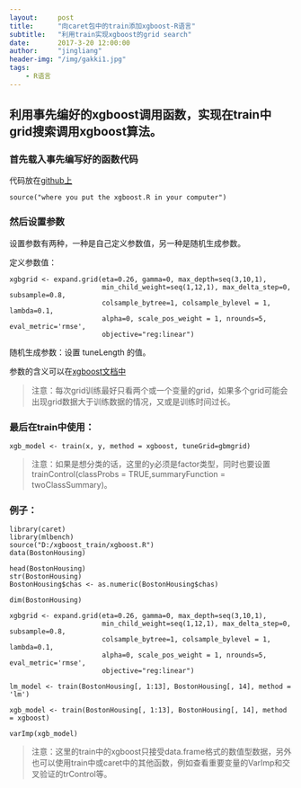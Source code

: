 ```yaml
---
layout:     post
title:      "向caret包中的train添加xgboost-R语言"
subtitle:   "利用train实现xgboost的grid search"
date:       2017-3-20 12:00:00
author:     "jingliang"
header-img: "/img/gakki1.jpg"
tags:
    - R语言
---
```


## 利用事先编好的xgboost调用函数，实现在train中grid搜索调用xgboost算法。

### 首先载入事先编写好的函数代码

代码放在[github上](https://github.com/jingliang92/xgboost_trian)

```    
source("where you put the xgboost.R in your computer")
```   

### 然后设置参数

设置参数有两种，一种是自己定义参数值，另一种是随机生成参数。

定义参数值：

```   
xgbgrid <- expand.grid(eta=0.26, gamma=0, max_depth=seq(3,10,1),
                       min_child_weight=seq(1,12,1), max_delta_step=0, subsample=0.8,
                       colsample_bytree=1, colsample_bylevel = 1, lambda=0.1,
                       alpha=0, scale_pos_weight = 1, nrounds=5, eval_metric='rmse',
                       objective="reg:linear")
```   

随机生成参数：设置 tuneLength 的值。

参数的含义可以在[xgboost文档中](http://xgboost.readthedocs.io/en/latest/parameter.html#parameters-in-r-package)

>注意：每次grid训练最好只看两个或一个变量的grid，如果多个grid可能会出现grid数据大于训练数据的情况，又或是训练时间过长。

### 最后在train中使用：

```   
xgb_model <- train(x, y, method = xgboost, tuneGrid=gbmgrid)
``` 

>注意：如果是想分类的话，这里的y必须是factor类型，同时也要设置trainControl(classProbs = TRUE,summaryFunction = twoClassSummary)。

### 例子：

```   
library(caret)
library(mlbench)
source("D:/xgboost_train/xgboost.R")
data(BostonHousing)

head(BostonHousing)
str(BostonHousing)
BostonHousing$chas <- as.numeric(BostonHousing$chas)

dim(BostonHousing)

xgbgrid <- expand.grid(eta=0.26, gamma=0, max_depth=seq(3,10,1),
                       min_child_weight=seq(1,12,1), max_delta_step=0, subsample=0.8,
                       colsample_bytree=1, colsample_bylevel = 1, lambda=0.1,
                       alpha=0, scale_pos_weight = 1, nrounds=5, eval_metric='rmse',
                       objective="reg:linear")

lm_model <- train(BostonHousing[, 1:13], BostonHousing[, 14], method = 'lm')

xgb_model <- train(BostonHousing[, 1:13], BostonHousing[, 14], method = xgboost)

varImp(xgb_model)
``` 

>注意：这里的train中的xgboost只接受data.frame格式的数值型数据，另外也可以使用train中或caret中的其他函数，例如查看重要变量的VarImp和交叉验证的trControl等。